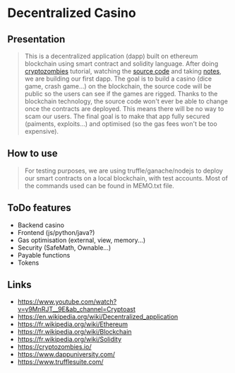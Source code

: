 # Decentralized Casino

## Presentation 

>This is a decentralized application (dapp) built on ethereum blockchain using smart contract and solidity language. After doing [cryptozombies](https://cryptozombies.io) tutorial, watching the [source code](https://github.com/hanzopgp/CryptoZombies) and taking [notes](https://github.com/hanzopgp/CryptoZombies), we are building our first dapp. The goal is to build a casino (dice game, crash game...) on the blockchain, the source code will be public so the users can see if the games are rigged. Thanks to the blockchain technology, the source code won't ever be able to change once the contracts are deployed. This means there will be no way to scam our users. The final goal is to make that app fully secured (paiments, exploits...) and optimised (so the gas fees won't be too expensive).

## How to use

>For testing purposes, we are using truffle/ganache/nodejs to deploy our smart contracts on a local blockchain, with test accounts.
Most of the commands used can be found in MEMO.txt file.

## ToDo features

- Backend casino
- Frontend (js/python/java?)
- Gas optimisation (external, view, memory...)
- Security (SafeMath, Ownable...)
- Payable functions
- Tokens

## Links

- https://www.youtube.com/watch?v=y9MnRJT__9E&ab_channel=Cryptoast
- https://en.wikipedia.org/wiki/Decentralized_application
- https://fr.wikipedia.org/wiki/Ethereum
- https://fr.wikipedia.org/wiki/Blockchain
- https://fr.wikipedia.org/wiki/Solidity
- https://cryptozombies.io/
- https://www.dappuniversity.com/
- https://www.trufflesuite.com/
